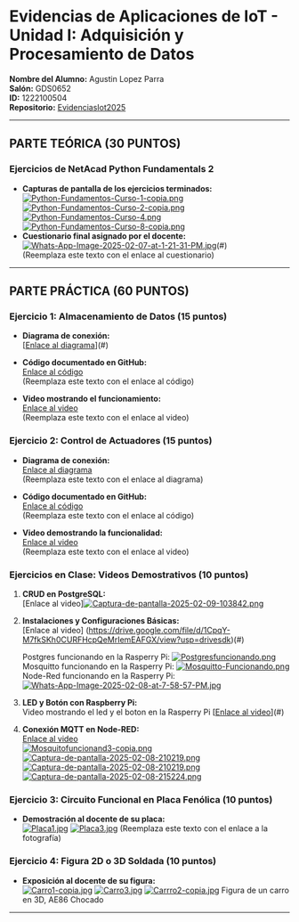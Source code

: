 # Evidencias de Aplicaciones de IoT - Unidad I: Adquisición y Procesamiento de Datos

**Nombre del Alumno:** Agustin Lopez Parra  
**Salón:** GDS0652  
**ID:** 1222100504  
**Repositorio:** [EvidenciasIot2025](https://github.com/agustn134/EvidenciasIot2025)

---

## **PARTE TEÓRICA (30 PUNTOS)**

### **Ejercicios de NetAcad Python Fundamentals 2**
- **Capturas de pantalla de los ejercicios terminados:**  
  [![Python-Fundamentos-Curso-1-copia.png](https://i.postimg.cc/1RNdMsnF/Python-Fundamentos-Curso-1-copia.png)](https://postimg.cc/G9dzm0j3)
  [![Python-Fundamentos-Curso-2-copia.png](https://i.postimg.cc/hPL5Ws0P/Python-Fundamentos-Curso-2-copia.png)](https://postimg.cc/vcmz5Wjp)
  [![Python-Fundamentos-Curso-4.png](https://i.postimg.cc/dVnND0Xb/Python-Fundamentos-Curso-4.png)](https://postimg.cc/JsD52RRx)
  [![Python-Fundamentos-Curso-8-copia.png](https://i.postimg.cc/8c8txfJ6/Python-Fundamentos-Curso-8-copia.png)](https://postimg.cc/hzrLdj0D)
- **Cuestionario final asignado por el docente:**  
  [![Whats-App-Image-2025-02-07-at-1-21-31-PM.jpg](https://i.postimg.cc/0ypx47zp/Whats-App-Image-2025-02-07-at-1-21-31-PM.jpg)](https://postimg.cc/mP20zzND)(#)  
  (Reemplaza este texto con el enlace al cuestionario)

---

## **PARTE PRÁCTICA (60 PUNTOS)**

### **Ejercicio 1: Almacenamiento de Datos (15 puntos)**
- **Diagrama de conexión:**  
  [[Enlace al diagrama](https://wokwi.com/projects/420269838400095233)](#)  
  

- **Código documentado en GitHub:**  
  [Enlace al código](#)  
  (Reemplaza este texto con el enlace al código)

- **Video mostrando el funcionamiento:**  
  [Enlace al video](#)  
  (Reemplaza este texto con el enlace al video)

### **Ejercicio 2: Control de Actuadores (15 puntos)**
- **Diagrama de conexión:**  
  [Enlace al diagrama](#)  
  (Reemplaza este texto con el enlace al diagrama)

- **Código documentado en GitHub:**  
  [Enlace al código](#)  
  (Reemplaza este texto con el enlace al código)

- **Video demostrando la funcionalidad:**  
  [Enlace al video](#)  
  (Reemplaza este texto con el enlace al video)

### **Ejercicios en Clase: Videos Demostrativos (10 puntos)**
1. **CRUD en PostgreSQL:**  
   [Enlace al video][![Captura-de-pantalla-2025-02-09-103842.png](https://i.postimg.cc/ZqQZzxhn/Captura-de-pantalla-2025-02-09-103842.png)](https://postimg.cc/Ff0wjczX)
  

2. **Instalaciones y Configuraciones Básicas:**  
   [Enlace al video]
   (https://drive.google.com/file/d/1CpqY-M7fkSKh0CURFHcpQeMrIemEAFGX/view?usp=drivesdk)(#)
   
   
   Postgres funcionando en la Rasperry Pi:
   [![Postgresfuncionando.png](https://i.postimg.cc/cHvbpNFV/Postgresfuncionando.png)](https://postimg.cc/DJK6GRkg)
   Mosquitto funcionando en la Rasperry Pi:
   [![Mosquitto-Funcionando.png](https://i.postimg.cc/J7yfgjgG/Mosquitto-Funcionando.png)](https://postimg.cc/RqBpJJvB)
   Node-Red funcionando en la Rasperry Pi:
   [![Whats-App-Image-2025-02-08-at-7-58-57-PM.jpg](https://i.postimg.cc/5jc9YV7z/Whats-App-Image-2025-02-08-at-7-58-57-PM.jpg)](https://postimg.cc/rRJ23vLy)
4. **LED y Botón con Raspberry Pi:**  
   Video mostrando el led y el boton en la Rasperry Pi
   [[Enlace al video](https://drive.google.com/file/d/1iJh4bcKieHQpGTx5vdZVzVrxPZkiXpAL/view?usp=drive_link)](#)  
   
  
6. **Conexión MQTT en Node-RED:**  
   [Enlace al video](https://drive.google.com/file/d/1QtxK6HSXfVNzr6JBzSfE1VTqg4m1ktsY/view?usp=drivesdk)  
   [![Mosquitofuncionand3-copia.png](https://i.postimg.cc/2yB7wk0S/Mosquitofuncionand3-copia.png)](https://postimg.cc/dZwCQYMb)
   [![Captura-de-pantalla-2025-02-08-210219.png](https://i.postimg.cc/GhGr96kF/Captura-de-pantalla-2025-02-08-210219.png)](https://postimg.cc/ZCbXM7sn)
   [![Captura-de-pantalla-2025-02-08-210219.png](https://i.postimg.cc/GhGr96kF/Captura-de-pantalla-2025-02-08-210219.png)](https://postimg.cc/ZCbXM7sn)
   [![Captura-de-pantalla-2025-02-08-215224.png](https://i.postimg.cc/MKVD4YSZ/Captura-de-pantalla-2025-02-08-215224.png)](https://postimg.cc/mtZC1CkK)

### **Ejercicio 3: Circuito Funcional en Placa Fenólica (10 puntos)**
- **Demostración al docente de su placa:**  
  [![Placa1.jpg](https://i.postimg.cc/qvrWzS73/Placa1.jpg)](https://postimg.cc/PP6S76YX)
  [![Placa3.jpg](https://i.postimg.cc/gjTkYdp8/Placa3.jpg)](https://postimg.cc/D41Kg98w)
  (Reemplaza este texto con el enlace a la fotografía)

### **Ejercicio 4: Figura 2D o 3D Soldada (10 puntos)**
- **Exposición al docente de su figura:**  
  [![Carro1-copia.jpg](https://i.postimg.cc/d3qT7Jgf/Carro1-copia.jpg)](https://postimg.cc/YGsSZBrN)
  [![Carro3.jpg](https://i.postimg.cc/Dw3BxGkk/Carro3.jpg)](https://postimg.cc/mtVYDtg8) 
  [![Carrro2-copia.jpg](https://i.postimg.cc/G2tQ4JYY/Carrro2-copia.jpg)](https://postimg.cc/jwVN9fMd)
  Figura de un carro en 3D, AE86 Chocado

---
